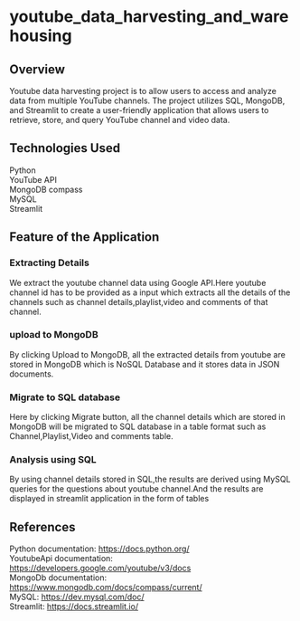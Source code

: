 # youtube_data_harvesting_and_warehousing
## Overview
Youtube data harvesting project is to allow users to access and analyze data from multiple YouTube channels. The project utilizes SQL, MongoDB, and Streamlit to create a user-friendly application that allows users to retrieve, store, and query YouTube channel and video data.
## Technologies Used
Python<br>
YouTube API<br>
MongoDB compass<br>
MySQL<br>
Streamlit<br>
## Feature of the Application
### Extracting Details
We extract the youtube channel data using Google API.Here youtube channel id has to be provided as a input which extracts all the details of the channels such as channel details,playlist,video and comments of that channel.
### upload to MongoDB
By clicking Upload to MongoDB, all the extracted details from youtube are stored in MongoDB which is NoSQL Database and it stores data in JSON documents.
### Migrate to SQL database
Here by clicking Migrate button, all the channel details which are stored in MongoDB will be migrated to SQL database in a table format such as Channel,Playlist,Video and comments table.
### Analysis using SQL
By using channel details stored in SQL,the results are derived using MySQL queries for the questions about youtube channel.And the results are displayed in streamlit application in the form of tables 
## References
Python documentation: https://docs.python.org/ <br>
YoutubeApi documentation: https://developers.google.com/youtube/v3/docs <br>
MongoDb documentation: https://www.mongodb.com/docs/compass/current/ <br>
MySQL: https://dev.mysql.com/doc/ <br>
Streamlit: https://docs.streamlit.io/ <br>

